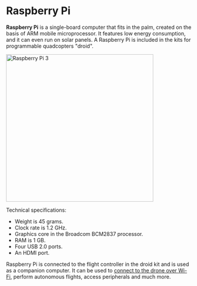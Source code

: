 Raspberry Pi
============

**Raspberry Pi** is a single-board computer that fits in the palm, created on the basis of ARM mobile microprocessor. It features low energy consumption, and it can even run on solar panels. A Raspberry Pi is included in the kits for programmable quadcopters "droid".

<img src="../assets/raspberry.png" class="center zoom" alt="Raspberry Pi 3" width="400">

Technical specifications:

* Weight is 45 grams.
* Clock rate is 1.2 GHz.
* Graphics core in the Broadcom BCM2837 processor.
* RAM is 1 GB.
* Four USB 2.0 ports.
* An HDMI port.

Raspberry Pi is connected to the flight controller in the droid kit and is used as a companion computer. It can be used to [connect to the drone over Wi-Fi](wifi.md), perform autonomous flights, access peripherals and much more.
